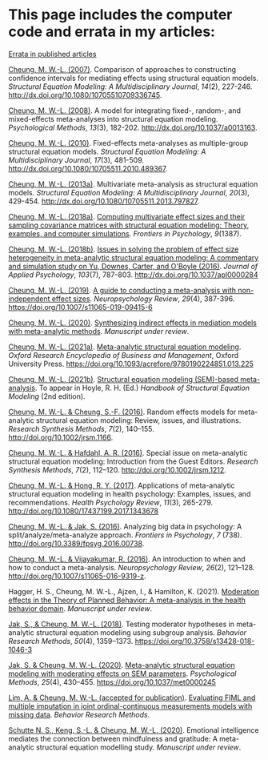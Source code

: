 # This page includes the computer code and errata in my articles:

[Errata in published articles](./errata/errata.pdf)


[Cheung, M. W.-L. (2007)](https://github.com/mikewlcheung/code-in-articles/blob/master/Cheung%202007). Comparison of approaches to constructing confidence intervals for mediating effects using structural equation models. *Structural Equation Modeling: A Multidisciplinary Journal*, *14*(2), 227-246.
http://dx.doi.org/10.1080/10705510709336745.

[Cheung, M. W.-L. (2008)](https://github.com/mikewlcheung/code-in-articles/blob/master/Cheung%202008). A model for integrating fixed-, random-, and mixed-effects meta-analyses into structural equation modeling. *Psychological Methods*, *13*(3), 182-202. http://dx.doi.org/10.1037/a0013163.

[Cheung, M. W.-L. (2010)](https://github.com/mikewlcheung/code-in-articles/blob/master/Cheung%202010). Fixed-effects meta-analyses as multiple-group structural equation models. *Structural Equation Modeling: A Multidisciplinary Journal*, *17*(3), 481-509. http://dx.doi.org/10.1080/10705511.2010.489367.

[Cheung, M. W.-L. (2013a)](https://github.com/mikewlcheung/code-in-articles/blob/master/Cheung%202013a). Multivariate meta-analysis as structural equation models. *Structural Equation Modeling: A Multidisciplinary Journal*, *20*(3),  429-454. http://dx.doi.org/10.1080/10705511.2013.797827.

[Cheung, M. W.-L. (2018a)](https://github.com/mikewlcheung/code-in-articles/blob/master/Cheung%202018a). [Computing multivariate effect sizes and their sampling covariance matrices with structural equation modeling: Theory, examples, and computer simulations](https://doi.org/10.3389/fpsyg.2018.01387). *Frontiers in Psychology*, *9*(1387).

[Cheung, M. W.-L. (2018b)](https://github.com/mikewlcheung/code-in-articles/blob/master/Cheung%202018b). [Issues in solving the problem of effect size heterogeneity in meta-analytic structural equation modeling: A commentary and simulation study on Yu, Downes, Carter, and O'Boyle (2016)](https://psyarxiv.com/37p2z/). *Journal of Applied Psychology*, *103*(7), 787-803. http://dx.doi.org/10.1037/apl0000284

[Cheung, M. W.-L. (2019)](https://github.com/mikewlcheung/code-in-articles/blob/master/Cheung%202019). [A guide to conducting a meta-analysis with non-independent effect sizes](https://psyarxiv.com/5p7dj/). *Neuropsychology Review*, *29*(4), 387-396. https://doi.org/10.1007/s11065-019-09415-6

[Cheung, M. W.-L. (2020)](https://github.com/mikewlcheung/code-in-articles/blob/master/Cheung%202020). [Synthesizing indirect effects in mediation models with meta-analytic methods](https://doi.org/10.31234/osf.io/df6jp). *Manuscript under review*.

[Cheung, M. W.-L. (2021a)](https://github.com/mikewlcheung/code-in-articles/blob/master/Cheung%202021a). [Meta-analytic structural equation modeling](https://doi.org/10.31234/osf.io/epsqt). *Oxford Research Encyclopedia of Business and Management*, Oxford University Press. https://doi.org/10.1093/acrefore/9780190224851.013.225

[Cheung, M. W.-L. (2021b)](https://github.com/mikewlcheung/code-in-articles/blob/master/Cheung%202021b). [Structural equation modeling (SEM)-based meta-analysis](https://psyarxiv.com/93nfr/). To appear in Hoyle, R. H. (Ed.) *Handbook of Structural Equation Modeling* (2nd edition).

[Cheung, M. W.-L. & Cheung, S.-F. (2016)](https://github.com/mikewlcheung/code-in-articles/blob/master/Cheung%20and%20Cheung%202016). Random effects models for meta-analytic structural equation modeling: Review, issues, and illustrations. *Research Synthesis Methods*, *7*(2), 140–155. http://doi.org/10.1002/jrsm.1166.

[Cheung, M. W.-L. & Hafdahl, A. R. (2016)](https://github.com/mikewlcheung/code-in-articles/blob/master/Cheung%20and%20Hafdahl%202016). Special issue on meta-analytic structural equation modeling: Introduction from the Guest Editors. *Research Synthesis Methods*, *7*(2), 112–120. http://doi.org/10.1002/jrsm.1212.

[Cheung, M. W.-L. & Hong, R. Y. (2017)](https://github.com/mikewlcheung/code-in-articles/blob/master/Cheung%20and%20Hong%202017). Applications of meta-analytic structural equation modeling in health psychology: Examples, issues, and recommendations. *Health Psychology Review*, *11*(3), 265-279. http://doi.org/10.1080/17437199.2017.1343678

[Cheung, M. W.-L. & Jak, S. (2016)](https://github.com/mikewlcheung/code-in-articles/blob/master/Cheung%20and%20Jak%202016). Analyzing big data in psychology: A split/analyze/meta-analyze approach. *Frontiers in Psychology*, *7* (738). http://doi.org/10.3389/fpsyg.2016.00738.

[Cheung, M. W.-L. & Vijayakumar, R. (2016)](https://github.com/mikewlcheung/code-in-articles/blob/master/Cheung%20and%20Vijayakumar%202016). An introduction to when and how to conduct a meta-analysis. *Neuropsychology Review*, *26*(2), 121–128. http://doi.org/10.1007/s11065-016-9319-z.

Hagger, H. S., Cheung, M. W.-L., Ajzen, I., & Hamilton, K. (2021). [Moderation effects in the Theory of Planned Behavior: A meta-analysis in the health behavior domain](https://osf.io/yg3ms). *Manuscript under review*.

[Jak, S., & Cheung, M. W.-L. (2018)](https://github.com/mikewlcheung/code-in-articles/blob/master/Jak%20and%20Cheung%202018). Testing moderator hypotheses in meta-analytic structural equation modeling using subgroup analysis. *Behavior Research Methods*, *50*(4), 1359–1373. https://doi.org/10.3758/s13428-018-1046-3

[Jak, S. & Cheung, M. W.-L. (2020)](https://github.com/mikewlcheung/code-in-articles/blob/master/Jak%20and%20Cheung%202020). [Meta-analytic structural equation modeling with moderating effects on SEM parameters](https://psyarxiv.com/ce85j/). *Psychological Methods*, *25*(4), 430–455. https://doi.org/10.1037/met0000245 

[Lim, A. & Cheung, M. W.-L. (accepted for publication)](https://github.com/Aaron0696/FIML_MI_JOC_MISSINGDATA). [Evaluating FIML and multiple imputation in joint ordinal-continuous measurements models with missing data](https://doi.org/10.31234/osf.io/j3b2t). *Behavior Research Methods*.

[Schutte N. S., Keng, S.-L. & Cheung, M. W.-L. (2020)](https://github.com/mikewlcheung/code-in-articles/blob/master/Schutte%20Keng%20and%20Cheung%202020). Emotional intelligence mediates the connection between mindfulness and gratitude: A meta-analytic structural equation modelling study. *Manuscript under review*.
